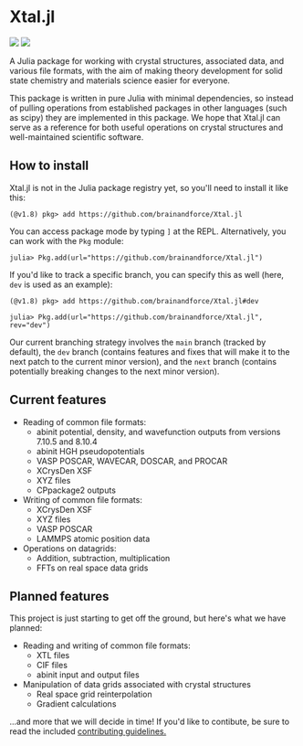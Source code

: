 # Xtal.jl

[![](https://img.shields.io/badge/docs-stable-blue.svg)](https://brainandforce.github.io/Xtal.jl/stable)
[![](https://img.shields.io/badge/docs-dev-blue.svg)](https://brainandforce.github.io/Xtal.jl/dev)

A Julia package for working with crystal structures, associated data, and various file formats,
with the aim of making theory development for solid state chemistry and materials science easier
for everyone.

This package is written in pure Julia with minimal dependencies, so instead of pulling operations
from established packages in other languages (such as scipy) they are implemented in this package.
We hope that Xtal.jl can serve as a reference for both useful operations on crystal structures and
well-maintained scientific software.

## How to install

Xtal.jl is not in the Julia package registry yet, so you'll need to install it like this:

```
(@v1.8) pkg> add https://github.com/brainandforce/Xtal.jl 
```

You can access package mode by typing `]` at the REPL. Alternatively, you can work with the `Pkg`
module:

```julia-repl
julia> Pkg.add(url="https://github.com/brainandforce/Xtal.jl")
```

If you'd like to track a specific branch, you can specify this as well (here, `dev` is used as an
example):

```
(@v1.8) pkg> add https://github.com/brainandforce/Xtal.jl#dev
```
```julia-repl
julia> Pkg.add(url="https://github.com/brainandforce/Xtal.jl", rev="dev")
```

Our current branching strategy involves the `main` branch (tracked by default), the `dev` branch 
(contains features and fixes that will make it to the next patch to the current minor version), and
the `next` branch (contains potentially breaking changes to the next minor version).

## Current features

* Reading of common file formats:
     + abinit potential, density, and wavefunction outputs from versions 7.10.5 and 8.10.4
     + abinit HGH pseudopotentials
     + VASP POSCAR, WAVECAR, DOSCAR, and PROCAR
     + XCrysDen XSF
     + XYZ files
     + CPpackage2 outputs
* Writing of common file formats:
     + XCrysDen XSF
     + XYZ files
     + VASP POSCAR
     + LAMMPS atomic position data
* Operations on datagrids:
     + Addition, subtraction, multiplication
     + FFTs on real space data grids

## Planned features

This project is just starting to get off the ground, but here's what we have planned:

 * Reading and writing of common file formats:
     + XTL files
     + CIF files
     + abinit input and output files
 * Manipulation of data grids associated with crystal structures
     + Real space grid reinterpolation
     + Gradient calculations
     
...and more that we will decide in time! If you'd like to contibute, be sure to read the included
[contributing guidelines.](CONTRIBUTING.md)
